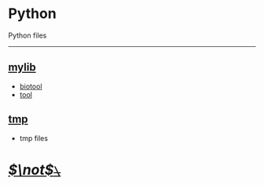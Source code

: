 <!--
 * @Date: 2020-10-02 20:40:15
 * @LastEditors: Hwrn
 * @LastEditTime: 2020-10-03 18:38:41
 * @FilePath: /MyScripts/Python/README.md
 * @Description:
-->
Python
===
Python files

---
## [mylib](mylib/__init__.py)
- [biotool](mylib/biotool/__init__.py)
- [tool](mylib/tool/__init__.py)

## [tmp](tmp/__init__.py)
- tmp files


# [***$\not$<!-- @Hwrn -->*~~`\`~~**](../README.md)
